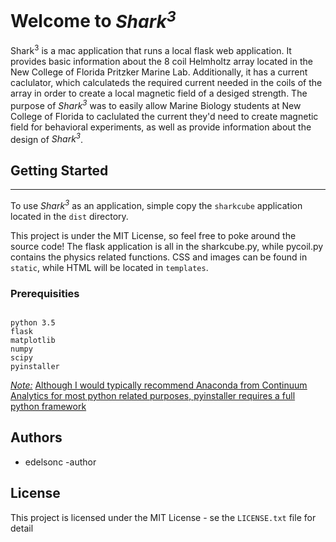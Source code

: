 <h1>Welcome to <i>Shark<sup>3</sup></i></h1>
Shark<sup>3</sup> is a mac application that runs a local flask web application. It provides basic information about the 8 coil Helmholtz array located in the New College of Florida Pritzker Marine Lab. Additionally, it has a current caclulator, which calculateds the required current needed in the coils of the array in order to create a local magnetic field of a desiged strength. The purpose of <i>Shark<sup>3</sup></i> was to easily allow Marine Biology students at New College of Florida to caclulated the current they'd need to create magnetic field for behavioral experiments, as well as provide information about the design of <i>Shark<sup>3</sup></i>.

<h2>Getting Started</h2>
<hr>
To use <i>Shark<sup>3</sup></i> as an application, simple copy the <code>sharkcube</code> application located in the <code>dist</code> directory.

This project is under the MIT License, so feel free to poke around the source code! The flask application is all in the sharkcube.py, while pycoil.py contains the physics related functions. CSS and images can be found in <code>static</code>, while HTML will be located in <code>templates</code>.

<h3>Prerequisities</h3>

<pre><code>
python 3.5
flask
matplotlib
numpy
scipy
pyinstaller
</code></pre>

<i><u>Note:</u></i> <u>Although I would typically recommend <a href=https://www.continuum.io/why-anaconda>Anaconda from Continuum Analytics</a> for most python related purposes, pyinstaller requires a full python framework</u>

<h2>Authors</h2>
<ul>
    <li>edelsonc -author</li>
</ul>

<h2>License</h2>
This project is licensed under the MIT License - se the <code>LICENSE.txt</code> file for detail